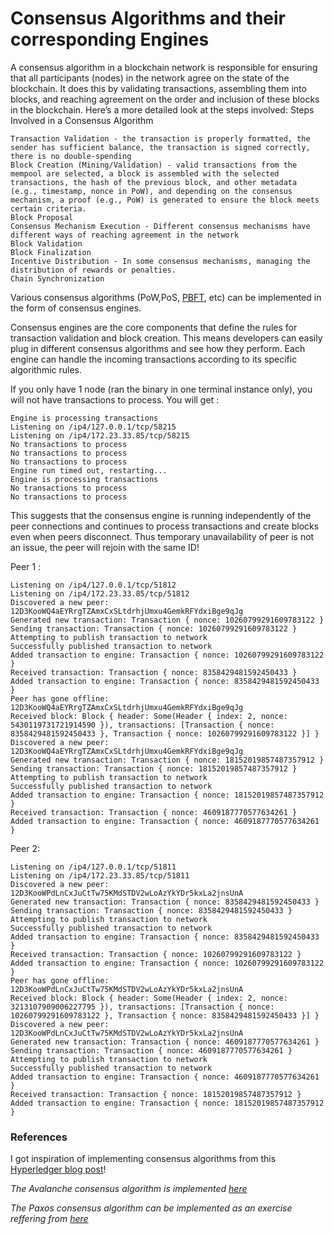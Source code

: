 # Consensus Algorithms and their corresponding Engines

A consensus algorithm in a blockchain network is responsible for ensuring that all participants (nodes) in the network agree on the state of the blockchain. It does this by validating transactions, assembling them into blocks, and reaching agreement on the order and inclusion of these blocks in the blockchain. Here’s a more detailed look at the steps involved:
Steps Involved in a Consensus Algorithm

    Transaction Validation - the transaction is properly formatted, the sender has sufficient balance, the transaction is signed correctly, there is no double-spending
    Block Creation (Mining/Validation) - valid transactions from the mempool are selected, a block is assembled with the selected transactions, the hash of the previous block, and other metadata (e.g., timestamp, nonce in PoW), and depending on the consensus mechanism, a proof (e.g., PoW) is generated to ensure the block meets certain criteria.
    Block Proposal
    Consensus Mechanism Execution - Different consensus mechanisms have different ways of reaching agreement in the network
    Block Validation
    Block Finalization
    Incentive Distribution - In some consensus mechanisms, managing the distribution of rewards or penalties.
    Chain Synchronization

Various consensus algorithms (PoW,PoS, [PBFT](https://pmg.csail.mit.edu/papers/osdi99.pdf), etc) can be implemented in the form of consensus engines.

Consensus engines are the core components that define the rules for transaction validation and block creation. This means developers can easily plug in different consensus algorithms and see how they perform. Each engine can handle the incoming transactions according to its specific algorithmic rules.

If you only have 1 node (ran the binary in one terminal instance only), you will not have transactions to process. You will get :

```
Engine is processing transactions
Listening on /ip4/127.0.0.1/tcp/58215
Listening on /ip4/172.23.33.85/tcp/58215
No transactions to process
No transactions to process
No transactions to process
Engine run timed out, restarting...
Engine is processing transactions
No transactions to process
No transactions to process
```

This suggests that the consensus engine is running independently of the peer connections and continues to process transactions and create blocks even when peers disconnect. Thus temporary unavailability of peer is not an issue, the peer will rejoin with the same ID!

Peer 1 :
```
Listening on /ip4/127.0.0.1/tcp/51812
Listening on /ip4/172.23.33.85/tcp/51812
Discovered a new peer: 12D3KooWQ4aEYRrgTZAmxCxSLtdrhjUmxu4GemkRFYdxiBge9qJg
Generated new transaction: Transaction { nonce: 10260799291609783122 }
Sending transaction: Transaction { nonce: 10260799291609783122 }
Attempting to publish transaction to network
Successfully published transaction to network
Added transaction to engine: Transaction { nonce: 10260799291609783122 }
Received transaction: Transaction { nonce: 8358429481592450433 }
Added transaction to engine: Transaction { nonce: 8358429481592450433 }
Peer has gone offline: 12D3KooWQ4aEYRrgTZAmxCxSLtdrhjUmxu4GemkRFYdxiBge9qJg
Received block: Block { header: Some(Header { index: 2, nonce: 5430119731721914590 }), transactions: [Transaction { nonce: 8358429481592450433 }, Transaction { nonce: 10260799291609783122 }] }
Discovered a new peer: 12D3KooWQ4aEYRrgTZAmxCxSLtdrhjUmxu4GemkRFYdxiBge9qJg
Generated new transaction: Transaction { nonce: 18152019857487357912 }
Sending transaction: Transaction { nonce: 18152019857487357912 }
Attempting to publish transaction to network
Successfully published transaction to network
Added transaction to engine: Transaction { nonce: 18152019857487357912 }
Received transaction: Transaction { nonce: 4609187770577634261 }
Added transaction to engine: Transaction { nonce: 4609187770577634261 }
```
Peer 2:
```
Listening on /ip4/127.0.0.1/tcp/51811
Listening on /ip4/172.23.33.85/tcp/51811
Discovered a new peer: 12D3KooWPdLnCxJuCtTw75KMdSTDV2wLoAzYkYDr5kxLa2jnsUnA
Generated new transaction: Transaction { nonce: 8358429481592450433 }
Sending transaction: Transaction { nonce: 8358429481592450433 }
Attempting to publish transaction to network
Successfully published transaction to network
Added transaction to engine: Transaction { nonce: 8358429481592450433 }
Received transaction: Transaction { nonce: 10260799291609783122 }
Added transaction to engine: Transaction { nonce: 10260799291609783122 }
Peer has gone offline: 12D3KooWPdLnCxJuCtTw75KMdSTDV2wLoAzYkYDr5kxLa2jnsUnA
Received block: Block { header: Some(Header { index: 2, nonce: 3213107909006227795 }), transactions: [Transaction { nonce: 10260799291609783122 }, Transaction { nonce: 8358429481592450433 }] }
Discovered a new peer: 12D3KooWPdLnCxJuCtTw75KMdSTDV2wLoAzYkYDr5kxLa2jnsUnA
Generated new transaction: Transaction { nonce: 4609187770577634261 }
Sending transaction: Transaction { nonce: 4609187770577634261 }
Attempting to publish transaction to network
Successfully published transaction to network
Added transaction to engine: Transaction { nonce: 4609187770577634261 }
Received transaction: Transaction { nonce: 18152019857487357912 }
Added transaction to engine: Transaction { nonce: 18152019857487357912 }
```

### References 

I got inspiration of implementing consensus algorithms from this [Hyperledger blog post](https://www.hyperledger.org/blog/2019/01/11/floating-the-sawtooth-raft-implementing-a-consensus-algorithm-in-rust)! 

*The Avalanche consensus algorithm is implemented [here](https://github.com/harsh-ps-2003/cunner/tree/main/src/consensus/avalanche)*

*The Paxos consensus algorithm can be implemented as an exercise reffering from [here](https://noghartt.dev/blog/paxos-made-simple-with-rust/)*

